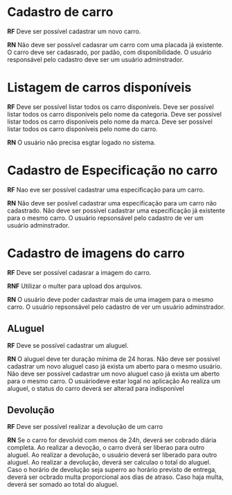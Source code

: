 # Cadastro de carro

**RF**
Deve ser possível cadastrar um novo carro.

**RN**
Não deve ser possível cadasrar um carro com uma placada já existente.
O carro deve ser cadasrado, por padão, com disponibilidade.
O usuário responsável pelo cadastro deve ser um usuário adminstrador.

# Listagem de carros disponíveis

**RF**
Deve ser possível listar todos os carro disponíveis.
Deve ser possível listar todos os carro disponíveis pelo nome da categoria.
Deve ser possível listar todos os carro disponíveis pelo nome da marca.
Deve ser possível listar todos os carro disponíveis pelo nome do carro.

**RN**
O usuário não precisa esgtar logado no sistema.

# Cadastro de Especificação no carro

**RF**
Nao eve ser possível cadastrar uma especificação para um carro.

**RN**
Não deve ser posível cadastrar uma especificação para um carro não cadastrado.
Não deve ser possível cadastrar uma especificação já existente para o mesmo carro.
O usuário repsonsável pelo cadastro de ver um usuário adminstrador.

# Cadastro de imagens do carro

**RF**
Deve ser possível cadasrar a imagem do carro.

**RNF**
Utilizar o multer para upload dos arquivos.

**RN**
O usuário deve poder cadastrar mais de uma imagem para o mesmo carro.
O usuário repsonsável pelo cadastro de ver um usuário adminstrador.

## ALuguel

**RF**
Deve se possível cadastrar um aluguel.

**RN**
O aluguel deve ter duração mínima de 24 horas.
Não deve ser possivel cadastrar um novo aluguel caso já exista um aberto para o mesmo usuário.
Não deve ser possivel cadastrar um novo aluguel caso já exista um aberto para o mesmo carro.
O usuáriodeve estar logal no aplicação
Ao realiza um aluguel, o status do carro deverá ser alterad para indisponível

## Devolução

**RF**
Deve ser possível realizar a devolução de um carro

**RN**
Se o carro for devolvid com menos de 24h, deverá ser cobrado diária completa.
Ao realizar a devoção, o carro dverá ser liberao para outro aluguel.
Ao realizar a devolução, o usuário deverá ser liberado para outro aluguel.
Ao realizar a devolução, deverá ser calculao o total do aluguel.
Caso o horário de devolução seja superro ao horário previsto de entrega, deverá ser ocbrado multa proporcional aos dias de atraso.
Caso haja multa, deverá ser somado ao total do aluguel.
